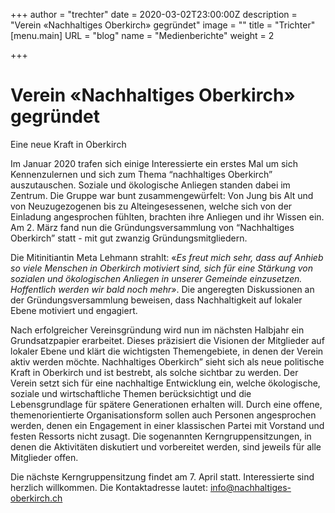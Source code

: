 +++
author = "trechter"
date = 2020-03-02T23:00:00Z
description = "Verein «Nachhaltiges Oberkirch» gegründet"
image = ""
title = "Trichter"
[menu.main]
URL = "blog"
name = "Medienberichte"
weight = 2

+++
# Verein «Nachhaltiges Oberkirch» gegründet

Eine neue Kraft in Oberkirch

Im Januar 2020 trafen sich einige Interessierte ein erstes Mal um sich Kennenzulernen und sich zum Thema “nachhaltiges Oberkirch” auszutauschen. Soziale und ökologische Anliegen standen dabei im Zentrum. Die Gruppe war bunt zusammengewürfelt: Von Jung bis Alt und von Neuzugezogenen bis zu Alteingesessenen, welche sich von der Einladung angesprochen fühlten, brachten ihre Anliegen und ihr Wissen ein. Am 2. März fand nun die Gründungsversammlung von “Nachhaltiges Oberkirch” statt - mit gut zwanzig Gründungsmitgliedern.

Die Mitinitiantin Meta Lehmann strahlt: «_Es freut mich sehr, dass auf Anhieb so viele Menschen in Oberkirch motiviert sind, sich für eine Stärkung von sozialen und ökologischen Anliegen in unserer Gemeinde einzusetzen. Hoffentlich werden wir bald noch mehr»_. Die angeregten Diskussionen an der Gründungsversammlung beweisen, dass Nachhaltigkeit auf lokaler Ebene motiviert und engagiert.

Nach erfolgreicher Vereinsgründung wird nun im nächsten Halbjahr ein Grundsatzpapier erarbeitet. Dieses präzisiert die Visionen der Mitglieder auf lokaler Ebene und klärt die wichtigsten Themengebiete, in denen der Verein aktiv werden möchte. Nachhaltiges Oberkirch” sieht sich als neue politische Kraft in Oberkirch und ist bestrebt, als solche sichtbar zu werden. Der Verein setzt sich für eine nachhaltige Entwicklung ein, welche ökologische, soziale und wirtschaftliche Themen berücksichtigt und die Lebensgrundlage für spätere Generationen erhalten will. Durch eine offene, themenorientierte Organisationsform sollen auch Personen angesprochen werden, denen ein Engagement in einer klassischen Partei mit Vorstand und festen Ressorts nicht zusagt. Die sogenannten Kerngruppensitzungen, in denen die Aktivitäten diskutiert und vorbereitet werden, sind jeweils für alle Mitglieder offen.

Die nächste Kerngruppensitzung findet am 7. April statt. Interessierte sind herzlich willkommen. Die Kontaktadresse lautet: [info@nachhaltiges-oberkirch.ch](mailto:info@nachhaltiges-oberkirch.ch)
